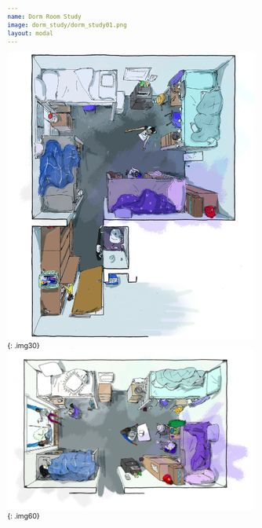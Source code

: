 ```yaml
---
name: Dorm Room Study
image: dorm_study/dorm_study01.png
layout: modal
---
```


![page 1](assets/images/dorm_study/dorm_study01.png){: .img30} ![page 2](assets/images/dorm_study/dorm_study02.png){: .img60}